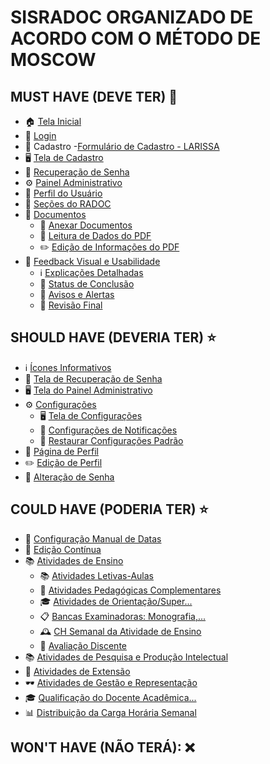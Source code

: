 # SISRADOC ORGANIZADO DE ACORDO COM O MÉTODO DE MOSCOW

## MUST HAVE (DEVE TER) 🚀 

- 🏠 [Tela Inicial](#)
- 🔐 [Login](#)
- 📝 Cadastro
      -[Formulário de Cadastro - LARISSA](https://5d3adaf1-ffc1-4cfb-b1e0-7a1e475c3bba-00-39igtdddxl5t2.riker.replit.dev/assets/pages/cadastro.html)
- 🖥️ [Tela de Cadastro](#)
- 🔑 [Recuperação de Senha](#)
- ⚙️ [Painel Administrativo](#)
- 👤 [Perfil do Usuário](#)
- 📑 [Seções do RADOC](#)
- 📄 [Documentos](#)
  - 📎 [Anexar Documentos](#)
  - 📖 [Leitura de Dados do PDF](#)
  - ✏️ [Edição de Informações do PDF](#)
- 🚀 [Feedback Visual e Usabilidade](#)
  - ℹ️ [Explicações Detalhadas](#)
  - 🔄 [Status de Conclusão](#)
  - 🚨 [Avisos e Alertas](#)
  - 📝 [Revisão Final](#)

## SHOULD HAVE (DEVERIA TER) ⭐

- ℹ️ [Ícones Informativos](#)
- 🔑 [Tela de Recuperação de Senha](#)
- 🖥️ [Tela do Painel Administrativo](#)
- ⚙️ [Configurações](#)
  - 🖥️ [Tela de Configurações](#)
  - 🔔 [Configurações de Notificações](#)
  - 🔄 [Restaurar Configurações Padrão](#)
- 👤 [Página de Perfil](#)
- ✏️ [Edição de Perfil](#)
- 🔐 [Alteração de Senha](#)

## COULD HAVE (PODERIA TER) ⭐

- 📅 [Configuração Manual de Datas](#)
- 🔄 [Edição Contínua](#)
- 📚 [Atividades de Ensino](#)
  - 📚 [Atividades Letivas-Aulas](#)
  - 📘 [Atividades Pedagógicas Complementares](#)
  - 🎓 [Atividades de Orientação/Super...](#)
  - 📋 [Bancas Examinadoras: Monografia,...](#)
  - 🕰️ [CH Semanal da Atividade de Ensino](#)
  - 📝 [Avaliação Discente](#)
- 📚 [Atividades de Pesquisa e Produção Intelectual](#)
- 🚀 [Atividades de Extensão](#)
- 🕶️ [Atividades de Gestão e Representação](#)
- 🎓 [Qualificação do Docente Acadêmica...](#)
- 📊 [Distribuição da Carga Horária Semanal](#)

## WON'T HAVE (NÃO TERÁ): ❌

